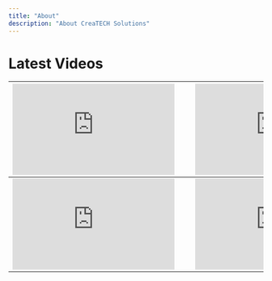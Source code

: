 ```yaml
---
title: "About"
description: "About CreaTECH Solutions"
---
```




# Latest Videos

| <iframe width="320" height="180" src="https://www.youtube.com/embed/uxYsliVM6aE?si=qQYJ_HWgpp5iEdzB" title="YouTube video player" frameborder="0" allow="accelerometer; autoplay; clipboard-write; encrypted-media; gyroscope; picture-in-picture; web-share" referrerpolicy="strict-origin-when-cross-origin" allowfullscreen></iframe> | &nbsp;&nbsp; | <iframe width="320" height="180" src="https://www.youtube.com/embed/faqb1HwEIRA?si=qQYJ_HWgpp5iEdzB" title="Debug Description" frameborder="0" allow="accelerometer; autoplay; clipboard-write; encrypted-media; gyroscope; picture-in-picture; web-share" referrerpolicy="strict-origin-when-cross-origin" allowfullscreen></iframe> |
| :----------------------------------------------------------: | ------------ | :----------------------------------------------------------: |
| <iframe width="320" height="180" src="https://www.youtube.com/embed/ASnbOSMv1iw?si=qQYJ_HWgpp5iEdzB" title="Swift Data Updates Part 2" frameborder="0" allow="accelerometer; autoplay; clipboard-write; encrypted-media; gyroscope; picture-in-picture; web-share" referrerpolicy="strict-origin-when-cross-origin" allowfullscreen></iframe> | &nbsp;&nbsp; | <iframe width="320" height="180" src="https://www.youtube.com/embed/leTxwLXghVs?si=qQYJ_HWgpp5iEdzB" title="Swift Data Updates Part 1" frameborder="0" allow="accelerometer; autoplay; clipboard-write; encrypted-media; gyroscope; picture-in-picture; web-share" referrerpolicy="strict-origin-when-cross-origin" allowfullscreen></iframe> |
